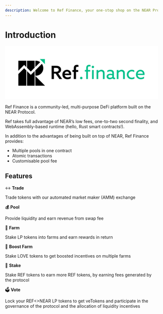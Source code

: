 ```yaml
---
description: Welcome to Ref Finance, your one-stop shop on the NEAR Protocol
---
```


# Introduction

![](<.gitbook/assets/reffi-horiz (1).png>)

Ref Finance is a community-led, multi-purpose DeFi platform built on the NEAR Protocol.

Ref takes full advantage of NEAR’s low fees, one-to-two second finality, and WebAssembly-based runtime (hello, Rust smart contracts!).

In addition to the advantages of being built on top of NEAR, Ref Finance provides:&#x20;

* Multiple pools in one contract
* Atomic transactions
* Customisable pool fee

## Features

↔️ **Trade**

Trade tokens with our automated market maker (AMM) exchange

**💰** **Pool**

Provide liquidity and earn revenue from swap fee

**🌾** **Farm**

Stake LP tokens into farms and earn rewards in return

🚀​ **Boost Farm**

Stake LOVE tokens to get boosted incentives on multiple farms

**🌈** **Stake**

Stake REF tokens to earn more REF tokens, by earning fees generated by the protocol

🗳​ **Vote**

Lock your REF<>NEAR LP tokens to get veTokens and participate in the governance of the protocol and the allocation of liquidity incentives
